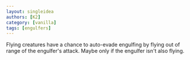```yaml
---
layout: singleidea
authors: [K2]
category: [vanilla]
tags: [engulfers]
---
```

Flying creatures have a chance to auto-evade engulfing by flying out of range of the engulfer's attack. Maybe only if the engulfer isn't also flying.
